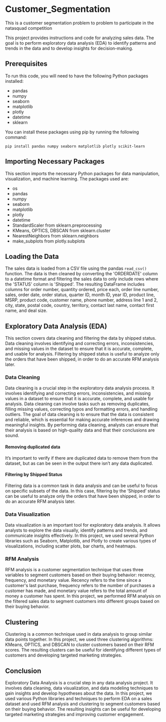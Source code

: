 # Customer_Segmentation
 This is a customer segmentation problem to problem to participate in the natasquad competition

This project provides instructions and code for analyzing sales data. The goal is to perform exploratory data analysis (EDA) to identify patterns and trends in the data and to develop insights for decision-making.

## Prerequisites

To run this code, you will need to have the following Python packages installed:

- pandas
- numpy
- seaborn
- matplotlib
- plotly
- datetime
- sklearn

You can install these packages using pip by running the following command:

```
pip install pandas numpy seaborn matplotlib plotly scikit-learn
```

## Importing Necessary Packages

This section imports the necessary Python packages for data manipulation, visualization, and machine learning. The packages used are:

- os
- pandas
- numpy
- seaborn
- matplotlib
- plotly
- datetime
- StandardScaler from sklearn.preprocessing
- KMeans, OPTICS, DBSCAN from sklearn.cluster
- NearestNeighbors from sklearn.neighbors
- make_subplots from plotly.subplots

## Loading the Data

The sales data is loaded from a CSV file using the pandas `read_csv()` function. The data is then cleaned by converting the 'ORDERDATE' column to a datetime format and filtering the sales data to only include rows where the 'STATUS' column is 'Shipped'. The resulting DataFrame includes columns for order number, quantity ordered, price each, order line number, sales, order date, order status, quarter ID, month ID, year ID, product line, MSRP, product code, customer name, phone number, address line 1 and 2, city, state, postal code, country, territory, contact last name, contact first name, and deal size.

## Exploratory Data Analysis (EDA)

This section covers data cleaning and filtering the data by shipped status. Data cleaning involves identifying and correcting errors, inconsistencies, and missing values in the dataset to ensure that it is accurate, complete, and usable for analysis. Filtering by shipped status is useful to analyze only the orders that have been shipped, in order to do an accurate RFM analysis later.

### Data Cleaning

Data cleaning is a crucial step in the exploratory data analysis process. It involves identifying and correcting errors, inconsistencies, and missing values in a dataset to ensure that it is accurate, complete, and usable for analysis. Data cleaning can involve tasks such as removing duplicates, filling missing values, correcting typos and formatting errors, and handling outliers. The goal of data cleaning is to ensure that the data is consistent and reliable, which is essential for making accurate inferences and drawing meaningful insights. By performing data cleaning, analysts can ensure that their analysis is based on high-quality data and that their conclusions are sound.

#### Removing duplicated data

It’s important to verify if there are duplicated data to remove them from the dataset, but as can be seen in the output there isn’t any data duplicated.

#### Filtering by Shipped Status

Filtering data is a common task in data analysis and can be useful to focus on specific subsets of the data. In this case, filtering by the ‘Shipped’ status can be useful to analyze only the orders that have been shipped, in order to do an accurate RFM analysis later.

### Data Visualization

Data visualization is an important tool for exploratory data analysis. It allows analysts to explore the data visually, identify patterns and trends, and communicate insights effectively. In this project, we used several Python libraries such as Seaborn, Matplotlib, and Plotly to create various types of visualizations, including scatter plots, bar charts, and heatmaps.

### RFM Analysis

RFM analysis is a customer segmentation technique that uses three variables to segment customers based on their buying behavior: recency, frequency, and monetary value. Recency refers to the time since a customer's last purchase, frequency refers to the number of purchases a customer has made, and monetary value refers to the total amount of money a customer has spent. In this project, we performed RFM analysis on the filtered sales data to segment customers into different groups based on their buying behavior.

## Clustering

Clustering is a common technique used in data analysis to group similar data points together. In this project, we used three clustering algorithms: KMeans, OPTICS, and DBSCAN to cluster customers based on their RFM scores. The resulting clusters can be useful for identifying different types of customers and developing targeted marketing strategies.

## Conclusion

Exploratory Data Analysis is a crucial step in any data analysis project. It involves data cleaning, data visualization, and data modeling techniques to gain insights and develop hypotheses about the data. In this project, we used various Python libraries and techniques to perform EDA on a sales dataset and used RFM analysis and clustering to segment customers based on their buying behavior. The resulting insights can be useful for developing targeted marketing strategies and improving customer engagement.
